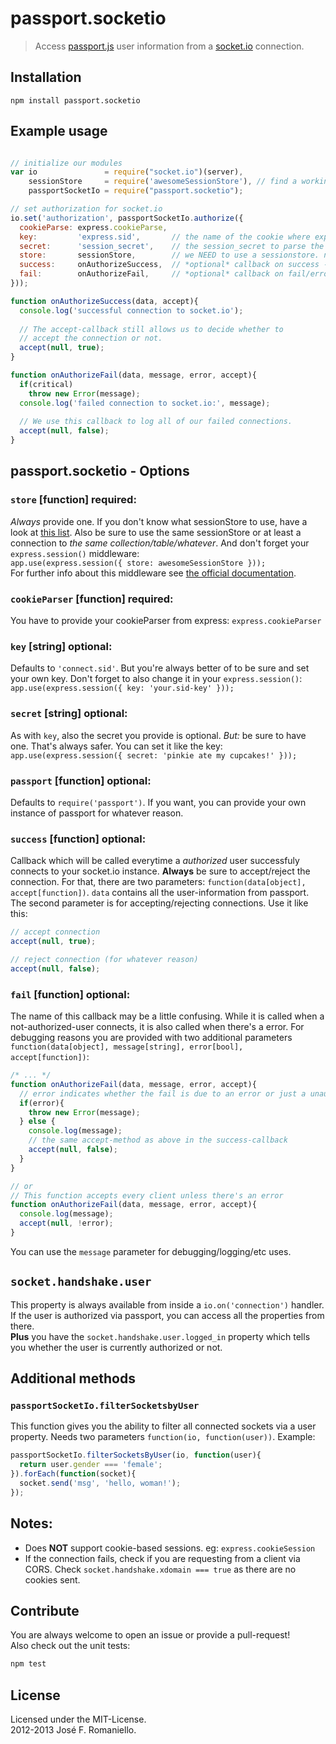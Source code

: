 # passport.socketio
> Access [passport.js](http://passportjs.org) user information from a [socket.io](http://socket.io) connection.


## Installation

```
npm install passport.socketio
```

## Example usage


```javascript

// initialize our modules
var io               = require("socket.io")(server),
    sessionStore     = require('awesomeSessionStore'), // find a working session store (have a look at the readme)
    passportSocketIo = require("passport.socketio");

// set authorization for socket.io
io.set('authorization', passportSocketIo.authorize({
  cookieParse: express.cookieParse,
  key:         'express.sid',       // the name of the cookie where express/connect stores its session_id
  secret:      'session_secret',    // the session_secret to parse the cookie
  store:       sessionStore,        // we NEED to use a sessionstore. no memorystore please
  success:     onAuthorizeSuccess,  // *optional* callback on success - read more below
  fail:        onAuthorizeFail,     // *optional* callback on fail/error - read more below
}));

function onAuthorizeSuccess(data, accept){
  console.log('successful connection to socket.io');
  
  // The accept-callback still allows us to decide whether to
  // accept the connection or not.
  accept(null, true);
}

function onAuthorizeFail(data, message, error, accept){
  if(critical)
    throw new Error(message);
  console.log('failed connection to socket.io:', message);
  
  // We use this callback to log all of our failed connections.
  accept(null, false);
}
```

## passport.socketio - Options

### `store` [function] **required**:
*Always* provide one. If you don't know what sessionStore to use, have a look at [this list](https://github.com/senchalabs/connect/wiki#session-stores).
Also be sure to use the same sessionStore or at least a connection to *the same collection/table/whatever*. And don't forget your `express.session()` middleware:  
`app.use(express.session({ store: awesomeSessionStore }));`  
For further info about this middleware see [the official documentation](http://www.senchalabs.org/connect/session.html#session).

### `cookieParser` [function] **required**:
You have to provide your cookieParser from express: `express.cookieParser`

### `key` [string] **optional**:
Defaults to `'connect.sid'`. But you're always better of to be sure and set your own key. Don't forget to also change it in your `express.session()`:  
`app.use(express.session({ key: 'your.sid-key' }));`

### `secret` [string] **optional**:
As with `key`, also the secret you provide is optional. *But:* be sure to have one. That's always safer. You can set it like the key:  
`app.use(express.session({ secret: 'pinkie ate my cupcakes!' }));`

### `passport` [function] **optional**:
Defaults to `require('passport')`. If you want, you can provide your own instance of passport for whatever reason.

### `success` [function] **optional**:
Callback which will be called everytime a *authorized* user successfuly connects to your socket.io instance. **Always** be sure to accept/reject the connection.
For that, there are two parameters: `function(data[object], accept[function])`. `data` contains all the user-information from passport.
The second parameter is for accepting/rejecting connections. Use it like this:  
```javascript
// accept connection
accept(null, true);

// reject connection (for whatever reason)
accept(null, false);
```

### `fail` [function] **optional**:
The name of this callback may be a little confusing. While it is called when a not-authorized-user connects, it is also called when there's a error.
For debugging reasons you are provided with two additional parameters `function(data[object], message[string], error[bool], accept[function])`:  
```javascript
/* ... */
function onAuthorizeFail(data, message, error, accept){
  // error indicates whether the fail is due to an error or just a unauthorized client
  if(error){
    throw new Error(message);
  } else {
    console.log(message);
    // the same accept-method as above in the success-callback
    accept(null, false);
  }
}

// or
// This function accepts every client unless there's an error
function onAuthorizeFail(data, message, error, accept){
  console.log(message);
  accept(null, !error);
}
```
You can use the `message` parameter for debugging/logging/etc uses.

## `socket.handshake.user`
This property is always available from inside a `io.on('connection')` handler. If the user is authorized via passport, you can access all the properties from there.  
**Plus** you have the `socket.handshake.user.logged_in` property which tells you whether the user is currently authorized or not.

## Additional methods

### `passportSocketIo.filterSocketsbyUser`
This function gives you the ability to filter all connected sockets via a user property. Needs two parameters `function(io, function(user))`. Example:  
```javascript
passportSocketIo.filterSocketsByUser(io, function(user){
  return user.gender === 'female';
}).forEach(function(socket){
  socket.send('msg', 'hello, woman!');
});
```

## Notes:
* Does **NOT** support cookie-based sessions. eg: `express.cookieSession`
* If the connection fails, check if you are requesting from a client via CORS. Check `socket.handshake.xdomain === true` as there are no cookies sent.

## Contribute
You are always welcome to open an issue or provide a pull-request!  
Also check out the unit tests:
```bash
npm test
```

## License
Licensed under the MIT-License.  
2012-2013 José F. Romaniello.
